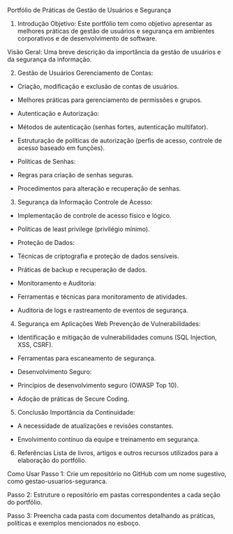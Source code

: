 Portfólio de Práticas de Gestão de Usuários e Segurança

1. Introdução
Objetivo: Este portfólio tem como objetivo apresentar as melhores práticas de gestão de usuários e segurança em ambientes corporativos e de desenvolvimento de software.


Visão Geral: Uma breve descrição da importância da gestão de usuários e da segurança da informação.


2. Gestão de Usuários
Gerenciamento de Contas:


- Criação, modificação e exclusão de contas de usuários.


- Melhores práticas para gerenciamento de permissões e grupos.


- Autenticação e Autorização:


- Métodos de autenticação (senhas fortes, autenticação multifator).


- Estruturação de políticas de autorização (perfis de acesso, controle de acesso baseado em funções).


- Políticas de Senhas:


- Regras para criação de senhas seguras.


- Procedimentos para alteração e recuperação de senhas.


3. Segurança da Informação
Controle de Acesso:


- Implementação de controle de acesso físico e lógico.


- Políticas de least privilege (privilégio mínimo).


- Proteção de Dados:


- Técnicas de criptografia e proteção de dados sensíveis.


- Práticas de backup e recuperação de dados.


- Monitoramento e Auditoria:


- Ferramentas e técnicas para monitoramento de atividades.


- Auditoria de logs e rastreamento de eventos de segurança.


4. Segurança em Aplicações Web
Prevenção de Vulnerabilidades:


- Identificação e mitigação de vulnerabilidades comuns (SQL Injection, XSS, CSRF).


- Ferramentas para escaneamento de segurança.


- Desenvolvimento Seguro:


- Princípios de desenvolvimento seguro (OWASP Top 10).


- Adoção de práticas de Secure Coding.


5. Conclusão
Importância da Continuidade:


- A necessidade de atualizações e revisões constantes.


- Envolvimento contínuo da equipe e treinamento em segurança.


6. Referências
Lista de livros, artigos e outros recursos utilizados para a elaboração do portfólio.

Como Usar
Passo 1: Crie um repositório no GitHub com um nome sugestivo, como gestao-usuarios-seguranca.

Passo 2: Estruture o repositório em pastas correspondentes a cada seção do portfólio.

Passo 3: Preencha cada pasta com documentos detalhando as práticas, políticas e exemplos mencionados no esboço.
